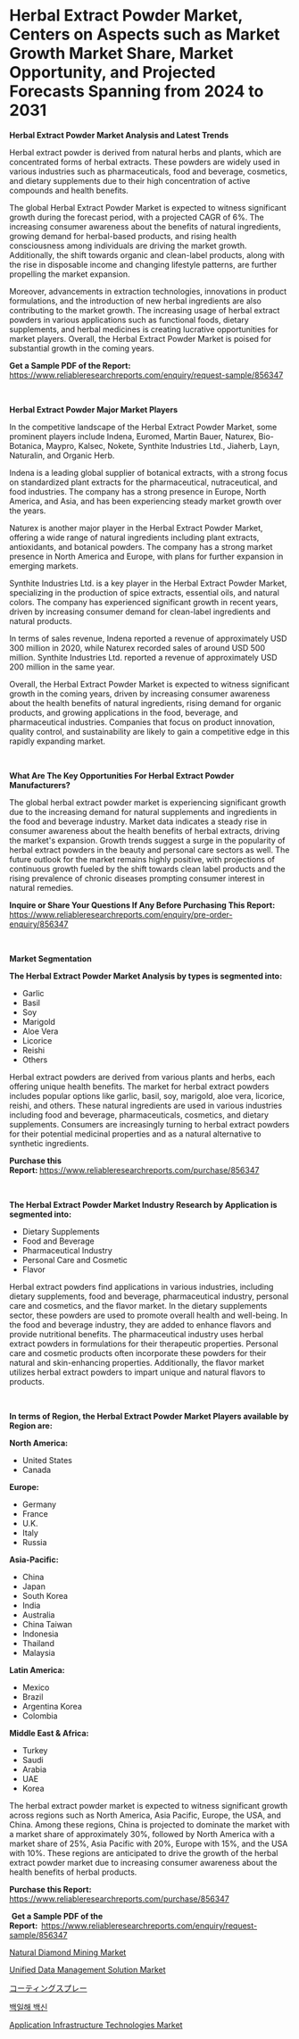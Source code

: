 <p><h1>Herbal Extract Powder Market, Centers on Aspects such as Market Growth Market Share, Market Opportunity, and Projected Forecasts Spanning from 2024 to 2031</h1></p><p><strong>Herbal Extract Powder Market Analysis and Latest Trends</strong></p>
<p><p>Herbal extract powder is derived from natural herbs and plants, which are concentrated forms of herbal extracts. These powders are widely used in various industries such as pharmaceuticals, food and beverage, cosmetics, and dietary supplements due to their high concentration of active compounds and health benefits.</p><p>The global Herbal Extract Powder Market is expected to witness significant growth during the forecast period, with a projected CAGR of 6%. The increasing consumer awareness about the benefits of natural ingredients, growing demand for herbal-based products, and rising health consciousness among individuals are driving the market growth. Additionally, the shift towards organic and clean-label products, along with the rise in disposable income and changing lifestyle patterns, are further propelling the market expansion.</p><p>Moreover, advancements in extraction technologies, innovations in product formulations, and the introduction of new herbal ingredients are also contributing to the market growth. The increasing usage of herbal extract powders in various applications such as functional foods, dietary supplements, and herbal medicines is creating lucrative opportunities for market players. Overall, the Herbal Extract Powder Market is poised for substantial growth in the coming years.</p></p>
<p><strong>Get a Sample PDF of the Report:&nbsp;</strong> <a href="https://www.reliableresearchreports.com/enquiry/request-sample/856347">https://www.reliableresearchreports.com/enquiry/request-sample/856347</a></p>
<p>&nbsp;</p>
<p><strong>Herbal Extract Powder Major Market Players</strong></p>
<p><p>In the competitive landscape of the Herbal Extract Powder Market, some prominent players include Indena, Euromed, Martin Bauer, Naturex, Bio-Botanica, Maypro, Kalsec, Nokete, Synthite Industries Ltd., Jiaherb, Layn, Naturalin, and Organic Herb.</p><p>Indena is a leading global supplier of botanical extracts, with a strong focus on standardized plant extracts for the pharmaceutical, nutraceutical, and food industries. The company has a strong presence in Europe, North America, and Asia, and has been experiencing steady market growth over the years.</p><p>Naturex is another major player in the Herbal Extract Powder Market, offering a wide range of natural ingredients including plant extracts, antioxidants, and botanical powders. The company has a strong market presence in North America and Europe, with plans for further expansion in emerging markets.</p><p>Synthite Industries Ltd. is a key player in the Herbal Extract Powder Market, specializing in the production of spice extracts, essential oils, and natural colors. The company has experienced significant growth in recent years, driven by increasing consumer demand for clean-label ingredients and natural products.</p><p>In terms of sales revenue, Indena reported a revenue of approximately USD 300 million in 2020, while Naturex recorded sales of around USD 500 million. Synthite Industries Ltd. reported a revenue of approximately USD 200 million in the same year.</p><p>Overall, the Herbal Extract Powder Market is expected to witness significant growth in the coming years, driven by increasing consumer awareness about the health benefits of natural ingredients, rising demand for organic products, and growing applications in the food, beverage, and pharmaceutical industries. Companies that focus on product innovation, quality control, and sustainability are likely to gain a competitive edge in this rapidly expanding market.</p></p>
<p>&nbsp;</p>
<p><strong>What Are The Key Opportunities For Herbal Extract Powder Manufacturers?</strong></p>
<p><p>The global herbal extract powder market is experiencing significant growth due to the increasing demand for natural supplements and ingredients in the food and beverage industry. Market data indicates a steady rise in consumer awareness about the health benefits of herbal extracts, driving the market's expansion. Growth trends suggest a surge in the popularity of herbal extract powders in the beauty and personal care sectors as well. The future outlook for the market remains highly positive, with projections of continuous growth fueled by the shift towards clean label products and the rising prevalence of chronic diseases prompting consumer interest in natural remedies.</p></p>
<p><strong>Inquire or Share Your Questions If Any Before Purchasing This Report:</strong> <a href="https://www.reliableresearchreports.com/enquiry/pre-order-enquiry/856347">https://www.reliableresearchreports.com/enquiry/pre-order-enquiry/856347</a></p>
<p>&nbsp;</p>
<p><strong>Market Segmentation</strong></p>
<p><strong>The Herbal Extract Powder Market Analysis by types is segmented into:</strong></p>
<p><ul><li>Garlic</li><li>Basil</li><li>Soy</li><li>Marigold</li><li>Aloe Vera</li><li>Licorice</li><li>Reishi</li><li>Others</li></ul></p>
<p><p>Herbal extract powders are derived from various plants and herbs, each offering unique health benefits. The market for herbal extract powders includes popular options like garlic, basil, soy, marigold, aloe vera, licorice, reishi, and others. These natural ingredients are used in various industries including food and beverage, pharmaceuticals, cosmetics, and dietary supplements. Consumers are increasingly turning to herbal extract powders for their potential medicinal properties and as a natural alternative to synthetic ingredients.</p></p>
<p><strong>Purchase this Report:&nbsp;</strong><a href="https://www.reliableresearchreports.com/purchase/856347">https://www.reliableresearchreports.com/purchase/856347</a></p>
<p>&nbsp;</p>
<p><strong>The Herbal Extract Powder Market Industry Research by Application is segmented into:</strong></p>
<p><ul><li>Dietary Supplements</li><li>Food and Beverage</li><li>Pharmaceutical Industry</li><li>Personal Care and Cosmetic</li><li>Flavor</li></ul></p>
<p><p>Herbal extract powders find applications in various industries, including dietary supplements, food and beverage, pharmaceutical industry, personal care and cosmetics, and the flavor market. In the dietary supplements sector, these powders are used to promote overall health and well-being. In the food and beverage industry, they are added to enhance flavors and provide nutritional benefits. The pharmaceutical industry uses herbal extract powders in formulations for their therapeutic properties. Personal care and cosmetic products often incorporate these powders for their natural and skin-enhancing properties. Additionally, the flavor market utilizes herbal extract powders to impart unique and natural flavors to products.</p></p>
<p>&nbsp;</p>
<p><strong>In terms of Region, the Herbal Extract Powder Market Players available by Region are:</strong></p>
<p>
    <p> <strong> North America: </strong>
        <ul>
            <li>United States</li>
            <li>Canada</li>
        </ul>
        </p> 
    <p> <strong> Europe: </strong>
        <ul>
            <li>Germany</li>
            <li>France</li>
            <li>U.K.</li>
            <li>Italy</li>
            <li>Russia</li>
        </ul>
        </p> 
    <p> <strong> Asia-Pacific: </strong>
        <ul>
            <li>China</li>
            <li>Japan</li>
            <li>South Korea</li>
            <li>India</li>
            <li>Australia</li>
            <li>China Taiwan</li>
            <li>Indonesia</li>
            <li>Thailand</li>
            <li>Malaysia</li>
        </ul>
        </p> 
    <p> <strong> Latin America: </strong>
        <ul>
            <li>Mexico</li>
            <li>Brazil</li>
            <li>Argentina Korea</li>
            <li>Colombia</li>
        </ul>
        </p> 
    <p> <strong> Middle East & Africa: </strong>
        <ul>
            <li>Turkey</li>
            <li>Saudi</li>
            <li>Arabia</li>
            <li>UAE</li>
            <li>Korea</li>
        </ul>
    </p>
    </p>
<p><p>The herbal extract powder market is expected to witness significant growth across regions such as North America, Asia Pacific, Europe, the USA, and China. Among these regions, China is projected to dominate the market with a market share of approximately 30%, followed by North America with a market share of 25%, Asia Pacific with 20%, Europe with 15%, and the USA with 10%. These regions are anticipated to drive the growth of the herbal extract powder market due to increasing consumer awareness about the health benefits of herbal products.</p></p>
<p><strong>Purchase this Report: </strong><a href="https://www.reliableresearchreports.com/purchase/856347">https://www.reliableresearchreports.com/purchase/856347</a></p>
<p>&nbsp;<strong>Get a Sample PDF of the Report:&nbsp;&nbsp;</strong><a href="https://www.reliableresearchreports.com/enquiry/request-sample/856347">https://www.reliableresearchreports.com/enquiry/request-sample/856347</a></p>
<p><strong></strong></p>
<p><p><a href="https://github.com/jerrycopelandthomaswsqd8q/Market-Research-Report-List-1/blob/main/natural-diamond-mining-market.md">Natural Diamond Mining Market</a></p><p><a href="https://issuu.com/reportprime-2/docs/unified-data-management-solution-market-size-2030.">Unified Data Management Solution Market</a></p><p><a href="https://github.com/jkjreqjscoxx7/Market-Research-Report-List-1/blob/main/5987103190619.md">コーティングスプレー</a></p><p><a href="https://github.com/nuekbpymrrz5/Market-Research-Report-List-1/blob/main/1405642190404.md">백일해 백신</a></p><p><a href="https://issuu.com/reportprime-2/docs/application-infrastructure-technologies-market-siz">Application Infrastructure Technologies Market</a></p></p>